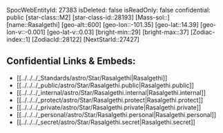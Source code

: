 ﻿---
location: [14.39,101.35,600]
type: Star
tags:
- astro/Star

---
SpocWebEntityId: 27383
isDeleted: false
isReadOnly: false
confidential: public
[star-class::M2]
[star-class-id::28193]
[Mass-sol::]
[name::Rasalgethi]
[geo-alt::600]
[geo-lon::-101.35]
[geo-lat::14.39]
[geo-lon-v::-0.001]
[geo-lat-v::0.03]
[bright-min::29]
[bright-max::37]
[Zodiac-index::1]
[ZodiacId::28122]
[NextStarId::27427]



## Confidential Links & Embeds: 
- [[../../../_Standards/astro/Star/Rasalgethi|Rasalgethi]] 
- [[../../../_public/astro/Star/Rasalgethi.public|Rasalgethi.public]] 
- [[../../../_internal/astro/Star/Rasalgethi.internal|Rasalgethi.internal]] 
- [[../../../_protect/astro/Star/Rasalgethi.protect|Rasalgethi.protect]] 
- [[../../../_private/astro/Star/Rasalgethi.private|Rasalgethi.private]] 
- [[../../../_personal/astro/Star/Rasalgethi.personal|Rasalgethi.personal]] 
- [[../../../_secret/astro/Star/Rasalgethi.secret|Rasalgethi.secret]] 
